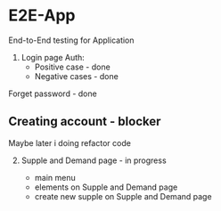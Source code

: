 # E2E-App
End-to-End testing for Application

1. Login page
   Auth:
   - Positive case - done
   - Negative cases - done
 
 Forget password - done
 
 Creating account - blocker
 -------
 Maybe later i doing refactor code
 
 2. Supple and Demand page - in progress
    
    -  main menu
    - elements on Supple and Demand page
    - create new supple on Supple and Demand page